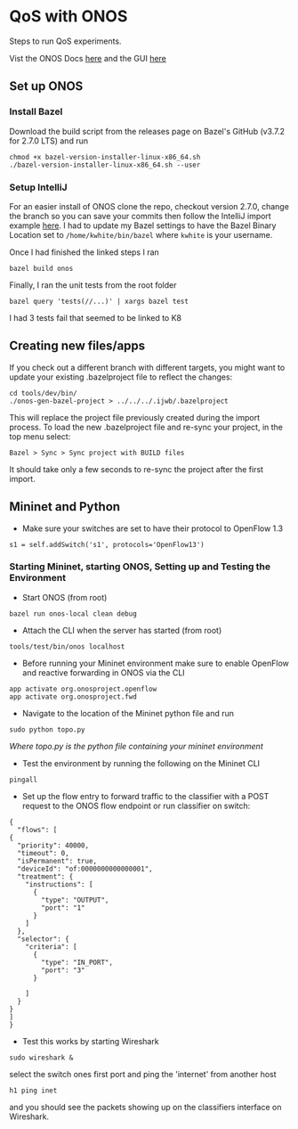 # QoS with ONOS
Steps to run QoS experiments.

Vist the ONOS Docs [here](http://127.0.0.1:8181/onos/v1/docs/) and the GUI [here]()
## Set up ONOS
### Install Bazel
Download the build script from the releases page on Bazel's GitHub (v3.7.2 for 2.7.0 LTS) and run
```
chmod +x bazel-version-installer-linux-x86_64.sh
./bazel-version-installer-linux-x86_64.sh --user
```

### Setup IntelliJ
For an easier install of ONOS clone the repo, checkout version 2.7.0, change the branch so you can save your commits
then follow the IntelliJ import example [here](https://wiki.onosproject.org/pages/viewpage.action?pageId=28836246). I
had to update my Bazel settings to have the Bazel Binary Location set to ```/home/kwhite/bin/bazel``` where ```kwhite```
is your username.

Once I had finished the linked steps I ran
```
bazel build onos
```

Finally, I ran the unit tests from the root folder
```
bazel query 'tests(//...)' | xargs bazel test
```

I had 3 tests fail that seemed to be linked to K8

## Creating new files/apps
If you check out a different branch with different targets, you might want to update your existing .bazelproject file
to reflect the changes:
```
cd tools/dev/bin/
./onos-gen-bazel-project > ../../../.ijwb/.bazelproject
```
This will replace the project file previously created during the import process. To load the new .bazelproject file
and re-sync your project, in the top menu select:
```
Bazel > Sync > Sync project with BUILD files
```
It should take only a few seconds to re-sync the project after the first import.

## Mininet and Python
- Make sure your switches are set to have their protocol to OpenFlow 1.3
```
s1 = self.addSwitch('s1', protocols='OpenFlow13')
```
### Starting Mininet, starting ONOS, Setting up and Testing the Environment
- Start ONOS (from root)
```
bazel run onos-local clean debug
```
- Attach the CLI when the server has started (from root)
```
tools/test/bin/onos localhost
```
- Before running your Mininet environment make sure to enable OpenFlow and reactive forwarding in ONOS via the CLI
```
app activate org.onosproject.openflow
app activate org.onosproject.fwd 
```
- Navigate to the location of the Mininet python file and run
```
sudo python topo.py
```
_Where topo.py is the python file containing your mininet environment_
- Test the environment by running the following on the Mininet CLI
```
pingall
```
- Set up the flow entry to forward traffic to the classifier with a POST request to the ONOS flow endpoint or run classifier on switch:
```
{
  "flows": [
{
  "priority": 40000,
  "timeout": 0,
  "isPermanent": true,
  "deviceId": "of:0000000000000001",
  "treatment": {
    "instructions": [
      {
        "type": "OUTPUT",
        "port": "1"
      }
    ]
  },
  "selector": {
    "criteria": [
      {
        "type": "IN_PORT",
        "port": "3"
      }

    ]
  }
}
]
}
```
- Test this works by starting Wireshark
```
sudo wireshark &
```
select the switch ones first port and ping the 'internet' from another host
```
h1 ping inet
```
and you should see the packets showing up on the classifiers interface on Wireshark.
